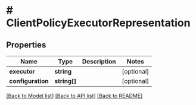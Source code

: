 # # ClientPolicyExecutorRepresentation

## Properties

Name | Type | Description | Notes
------------ | ------------- | ------------- | -------------
**executor** | **string** |  | [optional]
**configuration** | **string[]** |  | [optional]

[[Back to Model list]](../../README.md#models) [[Back to API list]](../../README.md#endpoints) [[Back to README]](../../README.md)
